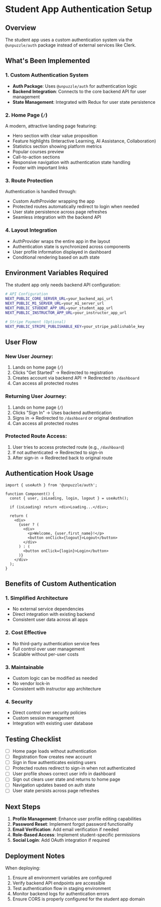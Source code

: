 # Student App Authentication Setup

## Overview
The student app uses a custom authentication system via the `@unpuzzle/auth` package instead of external services like Clerk.

## What's Been Implemented

### 1. Custom Authentication System
- **Auth Package**: Uses `@unpuzzle/auth` for authentication logic
- **Backend Integration**: Connects to the core backend API for user management
- **State Management**: Integrated with Redux for user state persistence

### 2. Home Page (`/`)
A modern, attractive landing page featuring:
- Hero section with clear value proposition
- Feature highlights (Interactive Learning, AI Assistance, Collaboration)
- Statistics section showing platform metrics
- Popular courses preview
- Call-to-action sections
- Responsive navigation with authentication state handling
- Footer with important links

### 3. Route Protection
Authentication is handled through:
- Custom AuthProvider wrapping the app
- Protected routes automatically redirect to login when needed
- User state persistence across page refreshes
- Seamless integration with the backend API

### 4. Layout Integration
- AuthProvider wraps the entire app in the layout
- Authentication state is synchronized across components
- User profile information displayed in dashboard
- Conditional rendering based on auth state

## Environment Variables Required

The student app only needs backend API configuration:

```bash
# API Configuration
NEXT_PUBLIC_CORE_SERVER_URL=your_backend_api_url
NEXT_PUBLIC_M1_SERVER_URL=your_m1_server_url
NEXT_PUBLIC_STUDENT_APP_URL=your_student_app_url
NEXT_PUBLIC_INSTRUCTOR_APP_URL=your_instructor_app_url

# Stripe Payment (Optional)
NEXT_PUBLIC_STRIPE_PUBLISHABLE_KEY=your_stripe_publishable_key
```

## User Flow

### New User Journey:
1. Lands on home page (`/`)
2. Clicks "Get Started" → Redirected to registration
3. Creates account via backend API → Redirected to `/dashboard`
4. Can access all protected routes

### Returning User Journey:
1. Lands on home page (`/`)
2. Clicks "Sign In" → Uses backend authentication
3. Signs in → Redirected to `/dashboard` or original destination
4. Can access all protected routes

### Protected Route Access:
1. User tries to access protected route (e.g., `/dashboard`)
2. If not authenticated → Redirected to sign-in
3. After sign-in → Redirected back to original route

## Authentication Hook Usage

```tsx
import { useAuth } from '@unpuzzle/auth';

function Component() {
  const { user, isLoading, login, logout } = useAuth();
  
  if (isLoading) return <div>Loading...</div>;
  
  return (
    <div>
      {user ? (
        <div>
          <p>Welcome, {user.first_name}!</p>
          <button onClick={logout}>Logout</button>
        </div>
      ) : (
        <button onClick={login}>Login</button>
      )}
    </div>
  );
}
```

## Benefits of Custom Authentication

### 1. **Simplified Architecture**
- No external service dependencies
- Direct integration with existing backend
- Consistent user data across all apps

### 2. **Cost Effective**
- No third-party authentication service fees
- Full control over user management
- Scalable without per-user costs

### 3. **Maintainable**
- Custom logic can be modified as needed
- No vendor lock-in
- Consistent with instructor app architecture

### 4. **Security**
- Direct control over security policies
- Custom session management
- Integration with existing user database

## Testing Checklist

- [ ] Home page loads without authentication
- [ ] Registration flow creates new account
- [ ] Sign in flow authenticates existing users
- [ ] Protected routes redirect to sign-in when not authenticated
- [ ] User profile shows correct user info in dashboard
- [ ] Sign out clears user state and returns to home page
- [ ] Navigation updates based on auth state
- [ ] User state persists across page refreshes

## Next Steps

1. **Profile Management**: Enhance user profile editing capabilities
2. **Password Reset**: Implement forgot password functionality
3. **Email Verification**: Add email verification if needed
4. **Role-Based Access**: Implement student-specific permissions
5. **Social Login**: Add OAuth integration if required

## Deployment Notes

When deploying:
1. Ensure all environment variables are configured
2. Verify backend API endpoints are accessible
3. Test authentication flow in staging environment
4. Monitor backend logs for authentication errors
5. Ensure CORS is properly configured for the student app domain